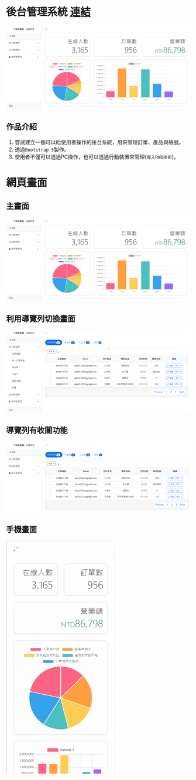 # 後台管理系統 [連結](https://lockingwang.github.io/BS-Background-Manage-System/index.html#)

![](https://github.com/LockingWang/BS-Background-Manage-System/blob/main/images/%E4%B8%BB%E7%95%AB%E9%9D%A2.jpg)


## 作品介紹
1. 嘗試建立一個可以給使用者操作的後台系統，用來管理訂單、產品與帳號。
2. 透過`Bootstrap 5`製作。
3. 使用者不僅可以透過PC操作，也可以透過行動裝置來管理(`導入RWD技術`)。


# 網頁畫面

## 主畫面
![](https://github.com/LockingWang/BS-Background-Manage-System/blob/main/images/%E4%B8%BB%E7%95%AB%E9%9D%A2.jpg)

## 利用導覽列切換畫面
![](https://github.com/LockingWang/BS-Background-Manage-System/blob/main/images/%E5%88%87%E6%8F%9B%E7%95%AB%E9%9D%A2.gif)

## 導覽列有收闔功能
![](https://github.com/LockingWang/BS-Background-Manage-System/blob/main/images/%E6%94%B6%E9%97%94%E5%B0%8E%E8%A6%BD%E5%88%97.gif)

## 手機畫面
![](https://github.com/LockingWang/BS-Background-Manage-System/blob/main/images/%E6%89%8B%E6%A9%9F%E7%95%AB%E9%9D%A2.gif)
